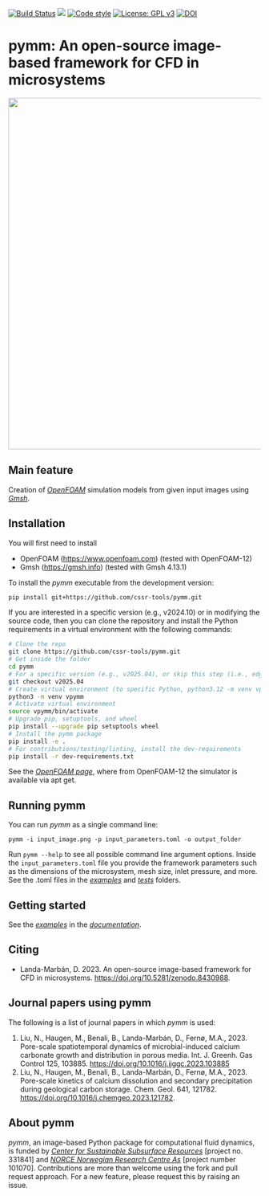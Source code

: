[![Build Status](https://github.com/cssr-tools/pymm/actions/workflows/CI.yml/badge.svg)](https://github.com/cssr-tools/pymm/actions/workflows/CI.yml)
<a href="https://www.python.org/"><img src="https://img.shields.io/badge/python-3.12%20to%203.13-blue.svg"></a>
[![Code style](https://img.shields.io/badge/code%20style-black-000000.svg)](https://github.com/ambv/black)
[![License: GPL v3](https://img.shields.io/badge/License-GPLv3-blue.svg)](https://www.gnu.org/licenses/gpl-3.0)
[![DOI](https://zenodo.org/badge/DOI/10.5281/zenodo.8430989.svg)](https://doi.org/10.5281/zenodo.8430989)

# pymm: An open-source image-based framework for CFD in microsystems 

<img src="docs/text/figs/pymm.gif" width="830" height="700">

## Main feature
Creation of [_OpenFOAM_](https://www.openfoam.com) simulation models from given input images using [_Gmsh_](https://gmsh.info).

## Installation
You will first need to install
* OpenFOAM (https://www.openfoam.com) (tested with OpenFOAM-12)
* Gmsh (https://gmsh.info) (tested with Gmsh 4.13.1)

To install the _pymm_ executable from the development version: 

```bash
pip install git+https://github.com/cssr-tools/pymm.git
```

If you are interested in a specific version (e.g., v2024.10) or in modifying the source code, then you can clone the repository and install the Python requirements in a virtual environment with the following commands:

```bash
# Clone the repo
git clone https://github.com/cssr-tools/pymm.git
# Get inside the folder
cd pymm
# For a specific version (e.g., v2025.04), or skip this step (i.e., edge version)
git checkout v2025.04
# Create virtual environment (to specific Python, python3.12 -m venv vpycopm)
python3 -m venv vpymm
# Activate virtual environment
source vpymm/bin/activate
# Upgrade pip, setuptools, and wheel
pip install --upgrade pip setuptools wheel
# Install the pymm package
pip install -e .
# For contributions/testing/linting, install the dev-requirements
pip install -r dev-requirements.txt
```

See the [_OpenFOAM page_](https://openfoam.org/download/12-ubuntu/), where from OpenFOAM-12 the simulator is available via apt get. 

## Running pymm
You can run _pymm_ as a single command line:
```
pymm -i input_image.png -p input_parameters.toml -o output_folder
```
Run `pymm --help` to see all possible command line argument options. Inside the `input_parameters.toml` file you provide the framework parameters such as the dimensions of the microsystem, mesh size, inlet pressure, and more. See the .toml files in the [_examples_](https://github.com/cssr-tools/pymm/tree/main/examples) and [_tests_](https://github.com/cssr-tools/pymm/tree/main/tests/configs) folders.

## Getting started
See the [_examples_](https://cssr-tools.github.io/pymm/examples.html) in the [_documentation_](https://cssr-tools.github.io/pymm/introduction.html).

## Citing
* Landa-Marbán, D. 2023. An open-source image-based framework for CFD in microsystems. https://doi.org/10.5281/zenodo.8430988.

## Journal papers using pymm
The following is a list of journal papers in which _pymm_ is used:

1. Liu, N., Haugen, M., Benali, B., Landa-Marbán, D., Fernø, M.A., 2023. Pore-scale spatiotemporal dynamics of microbial-induced calcium carbonate growth and distribution in porous media.  Int. J. Greenh. Gas Control 125, 103885. https://doi.org/10.1016/j.ijggc.2023.103885
1. Liu, N., Haugen, M., Benali, B., Landa-Marbán, D., Fernø, M.A., 2023. Pore-scale kinetics of calcium dissolution and secondary precipitation during geological carbon storage. Chem. Geol. 641, 121782. https://doi.org/10.1016/j.chemgeo.2023.121782.

## About pymm
_pymm_, an image-based Python package for computational fluid dynamics, is funded by [_Center for Sustainable Subsurface Resources_](https://cssr.no) [project no. 331841] and [_NORCE Norwegian Research Centre As_](https://www.norceresearch.no) [project number 101070]. 
Contributions are more than welcome using the fork and pull request approach.
For a new feature, please request this by raising an issue.